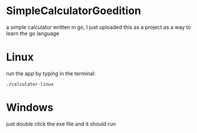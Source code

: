 # SimpleCalculatorGoedition
a simple calculator written in go, I just uploaded this as a project as a way to learn the go language


# Linux
run the app by typing in the terminal:
```
./calculator-linux
```
# Windows
just double click the exe file and it should run
